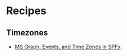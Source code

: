 # Recipes


## Timezones

- [MS Graph, Events, and Time Zones in SPFx](http://blog.aterentiev.com/2019/04/ms-graph-events-and-time-zones-in-spfx.html)
